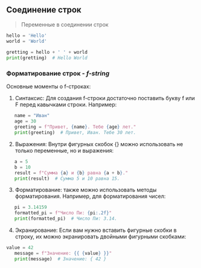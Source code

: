 ## Соединение строк

> Переменные в соединении строк

```python
hello = 'Hello'  
world = 'World'  
  
gretting = hello + ' ' + world  
print(gretting)  # Hello World
```

### Форматирование строк - _f-string_

Основные моменты о f-строках:

1. Синтаксис: Для создания f-строки достаточно поставить букву f или F перед кавычками строки. Например:

```python
   name = "Иван"
   age = 30
   greeting = f"Привет, {name}. Тебе {age} лет."
   print(greeting)  # Привет, Иван. Тебе 30 лет.
```

2. Выражения: Внутри фигурных скобок {} можно использовать не только переменные, но и выражения:

```python
   a = 5
   b = 10
   result = f"Сумма {a} и {b} равна {a + b}."
   print(result)  # Сумма 5 и 10 равна 15.
```

3. Форматирование: также можно использовать методы форматирования. Например, для форматирования чисел:

```python
   pi = 3.14159
   formatted_pi = f"Число Пи: {pi:.2f}"
   print(formatted_pi)  # Число Пи: 3.14.
```

4. Экранирование: Если вам нужно вставить фигурные скобки в строку, их можно экранировать двойными фигурными скобками:
 
```python
value = 42
   message = f"Значение: {{ {value} }}"
   print(message)  # Значение: { 42 }
```
